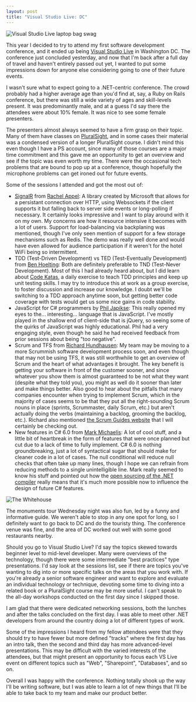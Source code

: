 ```yaml
---
layout: post
title: "Visual Studio Live: DC"
---
```


![Visual Studio Live laptop bag swag](http://stuff.faaberg.org/images/vslivebag.jpg)

This year I decided to try to attend my first software development conference, and it ended up being [Visual Studio Live](http://vslive.com/) in Washington DC. The conference just concluded yesterday, and now that I'm back after a full day of travel and haven't entirely passed out yet, I wanted to put some impressions down for anyone else considering going to one of their future events.

I wasn't sure what to expect going to a .NET-centric conference. The crowd probably had a higher average age than you'd find at, say, a Ruby on Rails conference, but there was still a wide variety of ages and skill-levels present. It was predominantly male, and at a guess I'd say there the attendees were about 10% female. It was nice to see some female presenters.

The presenters almost always seemed to have a firm grasp on their topic. Many of them have classes on [PluralSight](http://www.pluralsight.com/), and in some cases their material was a condensed version of a longer PluralSight course. I didn't mind this even though I have a PS account, since many of those courses are a major time commitment and this gave me an opportunity to get an overview and see if the topic was even worth my time. There were the occasional tech problems that are bound to pop up at a conference, though hopefully the microphone problems can get ironed out for future events.

Some of the sessions I attended and got the most out of:

* [SignalR](http://www.asp.net/signalr) from [Rachel Appel](http://rachelappel.com/): A library created by Microsoft that allows for a persistant connection over HTTP, using Websockets if the client supports it but falling back to server side events or long-polling if necessary. It certainly looks impressive and I want to play around with it on my own. My concerns are how it resource intensive it becomes with a lot of users. Support for load-balancing via backplaning was mentioned, though I've only seen mention of support for a few storage mechanisms such as Redis. The demo was really well done and would have even allowed for audience participation if it weren't for the hotel WiFi being so intermittent.
* TDD (Test-Driven Development) vs TED (Test-Eventually Development) from [Ben Hoelting](http://www.benhblog.com/): Both are definitely preferable to TND (Test-Never Development). Most of this I had already heard about, but I did learn about [Code Katas](http://osherove.com/tdd-kata-1/), a daily exercise to teach TDD principles and keep up unit testing skills. I may try to introduce this at work as a group exercise, to foster discussion and increase our knowledge. I doubt we'll be switching to a TDD approach anytime soon, but getting better code coverage with tests would get us some nice gains in code stability.
* JavaScript for C# programmers by [Phil Japikse](http://about.me/skimedic): This really opened my eyes to the... interesting... language that is JavaScript. I've mostly played in the shallow end of client-side that is jQuery, so seeing some of the quirks of JavaScript was highly educational. Phil had a very engaging style, even though he said he had received feedback from prior sessions about being "too negative".
* Scrum and TFS from [Richard Hundhausen](https://twitter.com/rhundhausen): My team may be moving to a more Scrummish software development process soon, and even though that may not be using TFS, it was still worthwhile to get an overview of Scrum and the heart of what advantages it brought. The key benefit is getting your software in front of the customer sooner, and since whatever you show them is almost guaranteed to be not what they want (despite what they told you), you might as well do it sooner than later and make things better. Also good to hear about the pitfalls that many companies encounter when trying to implement Scrum, which in the majority of cases seems to be that they put all the right-sounding Scrum nouns in place (sprints, Scrummaster, daily Scrum, etc.) but aren't actually doing the verbs (maintaining a backlog, grooming the backlog, etc.). Richard also mentioned [the Scrum Guides website](http://www.scrumguides.org/) that I will certainly be checking out.
* New features in C# 6.0 from [Mark Michaelis](http://intellitect.com/mark-michaelis/): A lot of cool stuff, and a little bit of heartbreak in the form of features that were once planned but cut due to a lack of time to fully implement. C# 6.0 is nothing groundbreaking, just a lot of syntactical sugar that should make for cleaner code in a lot of cases. The null conditional will reduce null checks that often take up many lines, though I hope we can refrain from reducing methods to a single unintelligible line. Mark really seemed to know his stuff and pointed out how the [open sourcing of the .NET compiler](https://roslyn.codeplex.com/) really means that it's much more possible now to influence the design of future C# features.

![The Whitehouse](http://stuff.faaberg.org/images/whitehouse.jpg)

The monuments tour Wednesday night was also fun, led by a funny and informative guide. We weren't able to stop in any one spot for long, so I definitely want to go back to DC and do the touristy thing. The conference venue was fine, and the area of DC worked out well with some good restaurants nearby.

Should you go to Visual Studio Live? I'd say the topics skewed towards beginner level to mid-level developer. Many were overviews of the technology, though there were some intermediate "best practices" type presentations. I'd say look at the sessions list, see if there are topics you've wanting to dig into or more specific talks on the areas that you work with. If you're already a senior software engineer and want to explore and evaluate an individual technology or technique, devoting some time to diving into a related book or a PluralSight course may be more useful. I can't speak to the all-day workshops conducted on the first day since I skipped those.

I am glad that there were dedicated networking sessions, both the lunches and after the talks concluded on the first day. I was able to meet other .NET developers from around the country doing a lot of different types of work.

Some of the impressions I heard from my fellow attendees were that they should try to have fewer but more defined "tracks" where the first day has an intro talk, then the second and third day has more advanced-level presentations. This may be difficult with the varied interests of the attendees, but that might present an opportunity to focus each VS Live event on different topics such as "Web", "Sharepoint", "Databases", and so on.

Overall I was happy with the conference. Nothing totally shook up the way I'll be writing software, but I was able to learn a lot of new things that I'll be able to take back to my team and make our product better.
